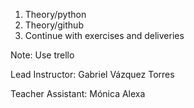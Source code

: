 1. Theory/python
2. Theory/github
3. Continue with exercises and deliveries

Note: Use trello

Lead Instructor: Gabriel Vázquez Torres

Teacher Assistant: Mónica Alexa